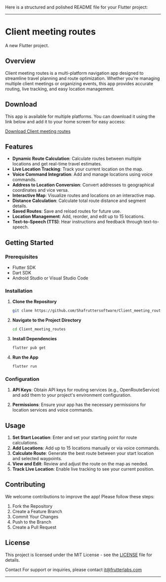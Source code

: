 Here is a structured and polished README file for your Flutter project:

---

# Client meeting routes

A new Flutter project.

## Overview

Client meeting routes is a multi-platform navigation app designed to streamline travel planning and route optimization. Whether you're managing multiple client meetings or organizing events, this app provides accurate routing, live tracking, and easy location management.


## Download

This app is available for multiple platforms. You can download it using the link below and add it to your home screen for easy access:

[Download Client meeting routes](https://mapspage-e376d.web.app/)


## Features

- **Dynamic Route Calculation**: Calculate routes between multiple locations and get real-time travel estimates.
- **Live Location Tracking**: Track your current location on the map.
- **Voice Command Integration**: Add and manage locations using voice commands.
- **Address to Location Conversion**: Convert addresses to geographical coordinates and vice versa.
- **Interactive Map**: Visualize routes and locations on an interactive map.
- **Distance Calculation**: Calculate total route distance and segment details.
- **Saved Routes**: Save and reload routes for future use.
- **Location Management**: Add, reorder, and edit up to 15 locations.
- **Text-to-Speech (TTS)**: Hear instructions and feedback through text-to-speech.

## Getting Started

### Prerequisites

- Flutter SDK
- Dart SDK
- Android Studio or Visual Studio Code

### Installation

1. **Clone the Repository**

    ```bash
    git clone https://github.com/Shafruttersoftware/Client_meeting_routes.git
    ```

2. **Navigate to the Project Directory**

    ```bash
    cd Client_meeting_routes
    ```

3. **Install Dependencies**

    ```bash
    flutter pub get
    ```

4. **Run the App**

    ```bash
    flutter run
    ```

### Configuration

1. **API Keys**: Obtain API keys for routing services (e.g., OpenRouteService) and add them to your project's environment configuration.

2. **Permissions**: Ensure your app has the necessary permissions for location services and voice commands.

## Usage

1. **Set Start Location**: Enter and set your starting point for route calculations.
2. **Add Locations**: Add up to 15 locations manually or via voice commands.
3. **Calculate Route**: Generate the best route between your start location and selected waypoints.
4. **View and Edit**: Review and adjust the route on the map as needed.
5. **Track Live Location**: Enable live tracking to see your current position.

## Contributing

We welcome contributions to improve the app! Please follow these steps:

1. Fork the Repository
2. Create a Feature Branch
3. Commit Your Changes
4. Push to the Branch
5. Create a Pull Request

## License

This project is licensed under the MIT License - see the [LICENSE](LICENSE) file for details.


Contact
For support or inquiries, please contact it@frutterlabs.com


---




